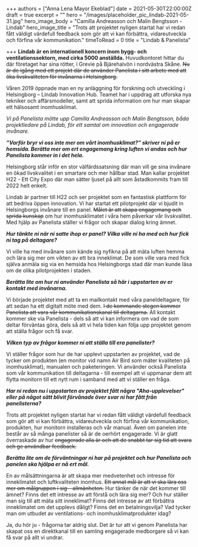 +++
authors = ["Anna Lena Mayor Ekeblad"]
date = 2021-05-30T22:00:00Z
draft = true
excerpt = ""
hero = "/images/placeholder_pic_lindab-2021-05-31.jpg"
hero_image_body = "Camilla Andreasson och Malin Bengtsson -  Lindab"
hero_image_title = "Trots att projektet nyligen startat har vi redan fått väldigt värdefull feedback som gör att vi kan förbättra, vidareutveckla och förfina vår kommunikation."
timeToRead = 0
title = "Lindab & Panelista"

+++
**Lindab är en internationell koncern inom bygg- och ventilationssektorn, med cirka 5000 anställda.** Huvudkontoret hittar du där företaget har sina rötter, i Grevie på Bjärehalvön i nordvästra Skåne. ~~Nu är de igång med ett projekt där de använder Panelista i sitt arbete med att öka livskvaliteten för invånarna i Helsingborg.~~

Våren 2019 öppnade man en ny anläggning för forskning och utveckling i Helsingborg – Lindab Innovation Hub. Teamet har i uppdrag att utforska nya tekniker och affärsmodeller, samt att sprida information om hur man skapar ett hälsosamt inomhusklimat.

_Vi på Panelista mötte upp Camilla Andreasson och Malin Bengtsson, båda projektledare på Lindab, för ett samtal om innovation och engagerade invånare._

**_”Varför bryr vi oss inte mer om vårt inomhusklimat?” skriver ni på er hemsida. Berätta mer om ert engagemang kring luften vi andas och hur Panelista kommer in i det hela._**

Helsingborg står inför en stor välfärdssatsning där man vill ge sina invånare en ökad livskvalitet i en smartare och mer hållbar stad. Man kallar projektet H22 - Ett City Expo där man sätter ljuset på allt som åstadkommits fram till 2022 helt enkelt.

Lindab är partner till H22 och ser projektet som en fantastisk plattform för att bedriva öppen innovation. Vi har startat ett pilotprojekt där vi bjudit in Helsingborgs invånare till en panel. ~~Målet är att skapa engagemang och sprida kunskap~~ om hur inomhusklimatet i våra hem påverkar vår livskvalitet. Med hjälp av Panelista ställer vi frågor och skapar dialog kring ämnet.

**_Hur tänkte ni när ni satte ihop er panel? Vilka ville ni ha med och hur fick ni tag på deltagare?_**

Vi ville ha med invånare som kände sig nyfikna på att mäta luften hemma och lära sig mer om vikten av ett bra inneklimat. De som ville vara med fick själva anmäla sig via en hemsida hos Helsingborgs stad där man kunde läsa om de olika pilotprojekten i staden.

**_Berätta lite om hur ni använder Panelista så här i uppstarten av er kontakt med invånarna._**

Vi började projektet med att ta en mailkontakt med våra paneldeltagare, för att sedan ha ett digitalt möte med dem. ~~I de kommande stegen kommer Panelista att vara vår kommunikationskanal till deltagarna.~~ All kontakt kommer ske via Panelista - dels så att vi kan informera om vad de som deltar förväntas göra, dels så att vi hela tiden kan följa upp projektet genom att ställa frågor och få svar.

**_Vilken typ av frågor kommer ni att ställa till era panelister?_**

Vi ställer frågor som hur de har upplevt uppstarten av projektet, vad de tycker om produkten (en monitor vid namn Air Bird som mäter kvaliteten på inomhusklimat), manualen och paketeringen. Vi använder också Panelista som vår kommunikation till deltagarna - till exempel att vi uppmanar dem att flytta monitorn till ett nytt rum i samband med att vi ställer en fråga.

**_Har ni redan nu i uppstarten av projektet fått några "Aha-upplevelser" eller på något sätt blivit förvånade över svar ni har fått från panelisterna?_**

Trots att projektet nyligen startat har vi redan fått väldigt värdefull feedback som gör att vi kan förbättra, vidareutveckla och förfina vår kommunikation, produkten, hur monitorn installeras och vår manual. Även om panelen inte består av så många panelister så är de oerhört engagerade. Vi är glatt överraskade av hur ~~engagerade alla är och att de snabbt tar sig tid att svara och ge användbar feedback.~~

**_Berätta lite om de förväntningar ni har på projektet och hur Panelista och panelen ska hjälpa er nå ert mål._**

En av målsättningarna är att skapa mer medvetenhet och intresse för inneklimatet och luftkvaliteten inomhus. ~~Ett annat mål är att vi ska lära oss mer om målgruppen i sig – allmänheten.~~ Hur tänker de när det kommer till ämnet? Finns det ett intresse av att förstå och lära sig mer? Och hur ställer man sig till att mäta sitt inneklimat? Finns det intresse av att förbättra inneklimatet om det upplevs dåligt? Finns det en betalningsvilja? Vad tycker man om utbudet av ventilations- och inomhusklimatprodukter idag?

Ja, du hör ju - frågorna tar aldrig slut. Det är tur att vi genom Panelista har skapat oss en direktkanal till en samling engagerade medborgare så vi kan få svar på allt vi undrar.